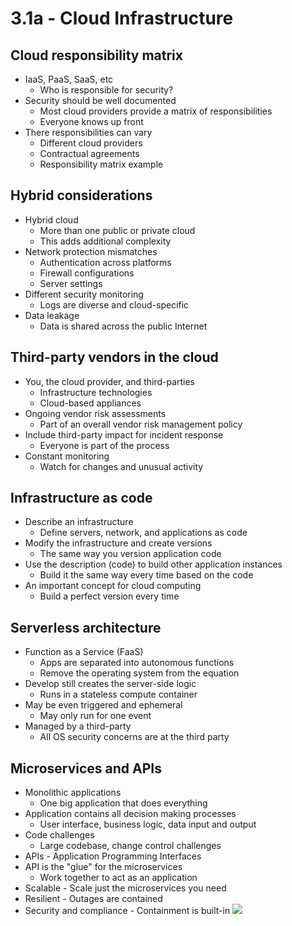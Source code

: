 # 3.1a - Cloud Infrastructure
## Cloud responsibility matrix
- IaaS, PaaS, SaaS, etc
	- Who is responsible for security?
- Security should be well documented
	- Most cloud providers provide a matrix of responsibilities
	- Everyone knows up front
- There responsibilities can vary
	- Different cloud providers
	- Contractual agreements
	- Responsibility matrix example
## Hybrid considerations
- Hybrid cloud
	- More than one public or private cloud
	- This adds additional complexity
- Network protection mismatches
	- Authentication across platforms
	- Firewall configurations
	- Server settings
- Different security monitoring
	- Logs are diverse and cloud-specific
- Data leakage
	- Data is shared across the public Internet
## Third-party vendors in the cloud
- You, the cloud provider, and third-parties
	- Infrastructure technologies
	- Cloud-based appliances
- Ongoing vendor risk assessments
	- Part of an overall vendor risk management policy
- Include third-party impact for incident response
	- Everyone is part of the process
- Constant monitoring
	- Watch for changes and unusual activity
## Infrastructure as code
- Describe an infrastructure
	- Define servers, network, and applications as code
- Modify the infrastructure and create versions
	- The same way you version application code
- Use the description (code) to build other application instances
	- Build it the same way every time based on the code
- An important concept for cloud computing
	- Build a perfect version every time
## Serverless architecture
- Function as a Service (FaaS)
	- Apps are separated into autonomous functions
	- Remove the operating system from the equation
- Develop still creates the server-side logic
	- Runs in a stateless compute container
- May be even triggered and ephemeral
	- May only run for one event
- Managed by a third-party
	- All OS security concerns are at the third party
## Microservices and APIs
- Monolithic applications
	- One big application that does everything
- Application contains all decision making processes
	- User interface, business logic, data input and output
- Code challenges
	- Large codebase, change control challenges
- APIs - Application Programming Interfaces
- API is the "glue" for the microservices
	- Work together to act as an application
- Scalable - Scale just the microservices you need
- Resilient - Outages are contained
- Security and compliance - Containment is built-in
![](Pasted%20image%2020240913134401.png)